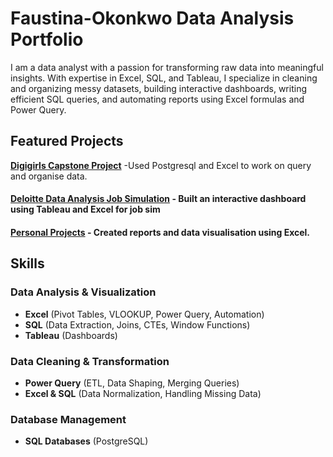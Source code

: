 # Faustina-Okonkwo Data Analysis Portfolio
I am a data analyst with a passion for transforming raw data into meaningful insights. With expertise in Excel, SQL, and Tableau, I specialize in cleaning and organizing messy datasets, building interactive dashboards, writing efficient SQL queries, and automating reports using Excel formulas and Power Query.
## Featured Projects
**[Digigirls Capstone Project](http://bit.ly/3Db09x9)** -Used Postgresql and Excel to work on query and organise data.
#### **[Deloitte Data Analysis Job Simulation](https://bit.ly/4kl3H0v)** - Built an interactive dashboard using Tableau and Excel for job sim 
#### **[Personal Projects](https://bit.ly/4gVJaNi)** - Created reports and data visualisation using Excel. 

## Skills
### Data Analysis & Visualization  
- **Excel** (Pivot Tables, VLOOKUP, Power Query, Automation)  
- **SQL** (Data Extraction, Joins, CTEs, Window Functions)  
- **Tableau** (Dashboards)   

### Data Cleaning & Transformation  
- **Power Query** (ETL, Data Shaping, Merging Queries)  
- **Excel & SQL** (Data Normalization, Handling Missing Data)  

### Database Management  
- **SQL Databases** (PostgreSQL)  
